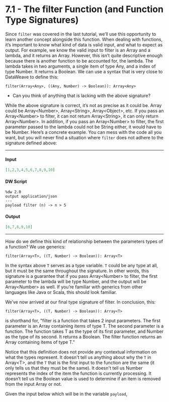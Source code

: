 # 7.1 - The filter Function (and Function Type Signatures)

Since `filter` was covered in the last tutorial, we’ll use this opportunity to learn another concept alongside this function. When dealing with functions, it’s important to know what kind of data is valid input, and what to expect as output. For example, we know the valid input to filter is an Array and a lambda, and it returns an Array. However, this isn’t quite descriptive enough because there is another function to be accounted for, the lambda. The lambda takes in two arguments, a single item of type Any, and a index of type Number. It returns a Boolean. We can use a syntax that is very close to DataWeave to define this:

```
filter(Array<Any>, ((Any, Number) -> Boolean)): Array<Any>
```

* Can you think of anything that is lacking with the above signature?

While the above signature is correct, it’s not as precise as it could be. Array<Any> could be Array\<Number\>, Array\<String\>, Array\<Object\>, etc. If you pass an Array\<Number\> to filter, it can not return Array\<String\>, it can only return Array\<Number\>. In addition, if you pass an Array\<Number\> to filter, the first parameter passed to the lambda could not be String either, it would have to be Number. Here’s a concrete example. You can mess with the code all you want, but you will never find a situation where `filter` does not adhere to the signature defined above:

---
#### Input
```json
[1,2,3,4,5,6,7,8,9,10]
```
#### DW Script
```dw
%dw 2.0
output application/json
---
payload filter (n) -> n > 5
```
#### Output
```json
[6,7,8,9,10]
```
---

How do we define this kind of relationship between the parameters types of a function? We use generics:

```
filter(Array<T>, ((T, Number) -> Boolean)): Array<T>
```

In the syntax above `T` serves as a type variable. `T` could be any type at all, but it must be the same throughout the signature. In other words, this signature is a guarantee that if you pass Array\<Number\> to filter, the first parameter to the lambda will be type Number, and the output will be Array\<Number\> as well. If you’re familiar with generics from other languages like Java or Scala, this should look familiar.

We’ve now arrived at our final type signature of filter. In conclusion, this:

```
filter(Array<T>, ((T, Number) -> Boolean)): Array<T>
```

is shorthand for, "filter is a function that takes 2 input parameters. The first parameter is an Array containing items of type T. The second parameter is a function. The function takes T as the type of its first parameter, and Number as the type of its second. It returns a Boolean. The filter function returns an Array containing items of type T."

Notice that this definition does not provide any contextual information on what the types represent. It doesn't tell us anything about why the `T` in Array\<T\>, and the `T` that is the first input to the function are the same (it only tells us that they must be the same). It doesn't tell us Number represents the index of the item the function is currently processing. It doesn’t tell us the Boolean value is used to determine if an item is removed from the input Array or not. 

Given the input below which will be in the variable `payload`,
